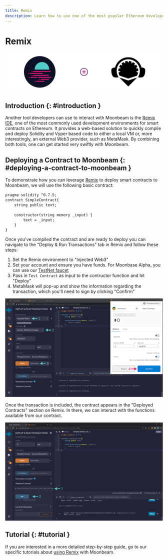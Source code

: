 ```yaml
---
title: Remix
description: Learn how to use one of the most popular Ethereum developer tools, the Remix IDE, to interact with Moonbeam.
---
```


# Remix

![Intro diagram](/images/integrations/integrations-remix-banner.png)

## Introduction {: #introduction } 

Another tool developers can use to interact with Moonbeam is the [Remix IDE](https://remix.ethereum.org/), one of the most commonly used development environments for smart contracts on Ethereum. It provides a web-based solution to quickly compile and deploy Solidity and Vyper based code to either a local VM or, more interestingly, an external Web3 provider, such as MetaMask. By combining both tools, one can get started very swiftly with Moonbeam.

## Deploying a Contract to Moonbeam {: #deploying-a-contract-to-moonbeam } 

To demonstrate how you can leverage [Remix](https://remix.ethereum.org/) to deploy smart contracts to Moonbeam, we will use the following basic contract:

```solidity
pragma solidity ^0.7.5;
contract SimpleContract{
    string public text;
    
    constructor(string memory _input) {
        text = _input;
    }
}
```

Once you've compiled the contract and are ready to deploy you can navigate to the "Deploy & Run Transactions" tab in Remix and follow these steps:

1. Set the Remix environment to "Injected Web3"
2. Set your account and ensure you have funds. For Moonbase Alpha, you can use our [TestNet faucet](/builders/get-started/moonbase/#discord-mission-control/)
3. Pass in `Test Contract` as input to the contructor function and hit "Deploy"
4. MetaMask will pop-up and show the information regarding the transaction, which you'll need to sign by clicking "Confirm"

![Deploying Contract](/images/remix/integrations-remix-1.png)

Once the transaction is included, the contract appears in the "Deployed Contracts" section on Remix. In there, we can interact with the functions available from our contract.

![Interact with Contract](/images/remix/integrations-remix-2.png)

## Tutorial {: #tutorial } 

If you are interested in a more detailed step-by-step guide, go to our specific tutorials about [using Remix](/builders/interact/remix/) with Moonbeam.